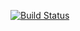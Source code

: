 [![Build Status](https://travis-ci.org/zyj1616/cse110test.svg?branch=master)](https://travis-ci.org/zyj1616/cse110test)